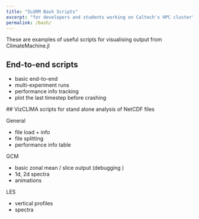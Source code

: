 ```yaml
---
title: "SLURM Bash Scripts"
excerpt: "for developers and students working on Caltech's HPC cluster"
permalink: /bash/
---
```


These are examples of useful scripts for visualising output from ClimateMachine.jl

## End-to-end scripts
- basic end-to-end
- multi-experiment runs
- performance info tracking
- plot the last timestep before crashing


## VizCLIMA scripts for stand alone analysis of NetCDF files

General
- file load + info
- file splitting
- performance info table

GCM
- basic zonal mean / slice output (debugging )
- 1d, 2d spectra
- animations

LES
- vertical profiles
- spectra
